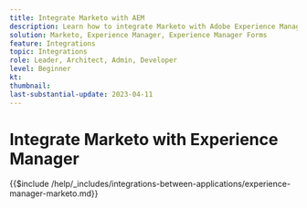 ```yaml
---
title: Integrate Marketo with AEM
description: Learn how to integrate Marketo with Adobe Experience Manager (AEM).
solution: Marketo, Experience Manager, Experience Manager Forms
feature: Integrations
topic: Integrations
role: Leader, Architect, Admin, Developer
level: Beginner
kt:
thumbnail:
last-substantial-update: 2023-04-11
---
```


# Integrate Marketo with Experience Manager

{{$include /help/_includes/integrations-between-applications/experience-manager-marketo.md}}
